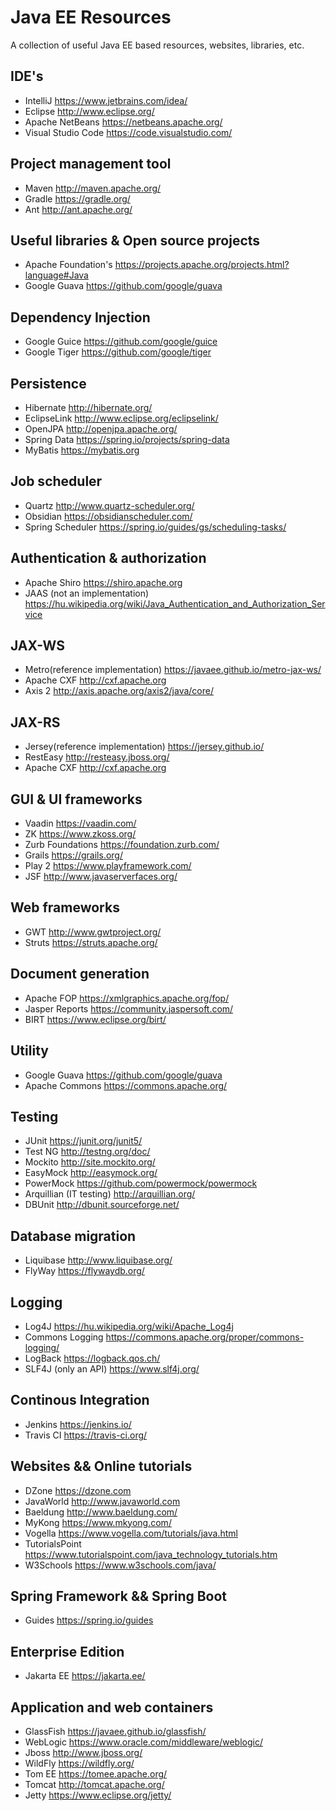 # Java EE Resources
A collection of useful Java EE based resources, websites, libraries, etc.

## IDE's
- IntelliJ https://www.jetbrains.com/idea/
- Eclipse http://www.eclipse.org/
- Apache NetBeans https://netbeans.apache.org/
- Visual Studio Code https://code.visualstudio.com/

## Project management tool
- Maven http://maven.apache.org/
- Gradle https://gradle.org/
- Ant http://ant.apache.org/

## Useful libraries & Open source projects
- Apache Foundation's https://projects.apache.org/projects.html?language#Java
- Google Guava https://github.com/google/guava

## Dependency Injection
- Google Guice https://github.com/google/guice
- Google Tiger https://github.com/google/tiger

## Persistence
- Hibernate http://hibernate.org/
- EclipseLink http://www.eclipse.org/eclipselink/
- OpenJPA http://openjpa.apache.org/
- Spring Data https://spring.io/projects/spring-data
- MyBatis https://mybatis.org

## Job scheduler
- Quartz http://www.quartz-scheduler.org/
- Obsidian https://obsidianscheduler.com/
- Spring Scheduler https://spring.io/guides/gs/scheduling-tasks/

## Authentication & authorization
- Apache Shiro https://shiro.apache.org
- JAAS (not an implementation) https://hu.wikipedia.org/wiki/Java_Authentication_and_Authorization_Service

## JAX-WS
- Metro(reference implementation) https://javaee.github.io/metro-jax-ws/
- Apache CXF http://cxf.apache.org
- Axis 2 http://axis.apache.org/axis2/java/core/

## JAX-RS
- Jersey(reference implementation) https://jersey.github.io/
- RestEasy http://resteasy.jboss.org/
- Apache CXF http://cxf.apache.org

## GUI & UI frameworks
- Vaadin https://vaadin.com/
- ZK https://www.zkoss.org/
- Zurb Foundations https://foundation.zurb.com/
- Grails https://grails.org/
- Play 2 https://www.playframework.com/
- JSF http://www.javaserverfaces.org/

## Web frameworks
- GWT http://www.gwtproject.org/
- Struts https://struts.apache.org/

## Document generation
- Apache FOP https://xmlgraphics.apache.org/fop/
- Jasper Reports https://community.jaspersoft.com/
- BIRT https://www.eclipse.org/birt/

## Utility
- Google Guava https://github.com/google/guava
- Apache Commons https://commons.apache.org/

## Testing
- JUnit https://junit.org/junit5/
- Test NG http://testng.org/doc/
- Mockito http://site.mockito.org/
- EasyMock http://easymock.org/
- PowerMock https://github.com/powermock/powermock
- Arquillian (IT testing) http://arquillian.org/
- DBUnit http://dbunit.sourceforge.net/

## Database migration
- Liquibase http://www.liquibase.org/
- FlyWay https://flywaydb.org/

## Logging
- Log4J https://hu.wikipedia.org/wiki/Apache_Log4j
- Commons Logging https://commons.apache.org/proper/commons-logging/
- LogBack https://logback.qos.ch/
- SLF4J (only an API) https://www.slf4j.org/

## Continous Integration
- Jenkins https://jenkins.io/
- Travis CI https://travis-ci.org/

## Websites && Online tutorials
- DZone https://dzone.com
- JavaWorld http://www.javaworld.com
- Baeldung http://www.baeldung.com/
- MyKong https://www.mkyong.com/
- Vogella https://www.vogella.com/tutorials/java.html
- TutorialsPoint https://www.tutorialspoint.com/java_technology_tutorials.htm
- W3Schools https://www.w3schools.com/java/

## Spring Framework && Spring Boot
- Guides https://spring.io/guides

## Enterprise Edition
- Jakarta EE https://jakarta.ee/

## Application and web containers
- GlassFish https://javaee.github.io/glassfish/
- WebLogic https://www.oracle.com/middleware/weblogic/
- Jboss http://www.jboss.org/
- WildFly https://wildfly.org/
- Tom EE https://tomee.apache.org/
- Tomcat http://tomcat.apache.org/
- Jetty https://www.eclipse.org/jetty/
